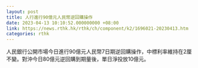 ```yaml
---
layout: post
title: 人行進行90億元人民幣逆回購操作
date: 2023-04-13 10:10:52.000000000 +08:00
link: https://news.rthk.hk/rthk/ch/component/k2/1696021-20230413.htm
categories: rthk
---
```


人民銀行公開市場今日進行90億元人民幣7日期逆回購操作，中標利率維持在2厘不變。對沖今日80億元逆回購到期量後，單日淨投放10億元。
